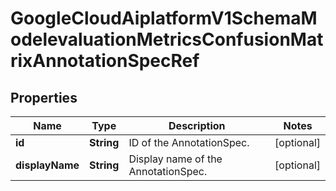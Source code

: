 

# GoogleCloudAiplatformV1SchemaModelevaluationMetricsConfusionMatrixAnnotationSpecRef


## Properties

| Name | Type | Description | Notes |
|------------ | ------------- | ------------- | -------------|
|**id** | **String** | ID of the AnnotationSpec. |  [optional] |
|**displayName** | **String** | Display name of the AnnotationSpec. |  [optional] |



